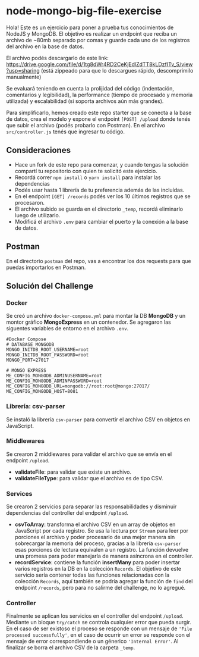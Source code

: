 # node-mongo-big-file-exercise

Hola! Este es un ejercicio para poner a prueba tus conocimientos de NodeJS y MongoDB. El objetivo es realizar un endpoint que reciba un archivo de ~80mb separado por comas y guarde cada uno de los registros del archivo en la base de datos.

El archivo podés descargarlo de este link:
https://drive.google.com/file/d/1tg8dWr4RD2CeKjEdlZdTT8kLDzfITv_S/view?usp=sharing
(está zippeado para que lo descargues rápido, descomprimilo manualmente)

Se evaluará teniendo en cuenta la prolijidad del código (indentación, comentarios y legibilidad), la performance (tiempo de procesado y memoria utilizada) y escalabilidad (si soporta archivos aún más grandes).

Para simplificarlo, hemos creado este repo starter que se conecta a la base de datos, crea el modelo y expone el endpoint `[POST] /upload` donde tenés que subir el archivo (podés probarlo con Postman). En el archivo `src/controller.js` tenés que ingresar tu código.

## Consideraciones

- Hace un fork de este repo para comenzar, y cuando tengas la solución compartí tu repositorio con quien te solicitó este ejercicio.
- Recordá correr `npm install` o `yarn install` para instalar las dependencias
- Podés usar hasta 1 librería de tu preferencia además de las incluídas.
- En el endpoint `[GET] /records` podés ver los 10 últimos registros que se procesaron.
- El archivo subido se guarda en el directorio `_temp`, recordá eliminarlo luego de utilizarlo.
- Modificá el archivo `.env` para cambiar el puerto y la conexión a la base de datos.

## Postman
En el directorio `postman` del repo, vas a encontrar los dos requests para que puedas importarlos en Postman.

## Solución del Challenge

### Docker

Se creó un archivo `docker-compose.yml` para montar la DB **MongoDB** y un montor gráfico **MongoExpress** en un contenedor. Se agregaron las siguentes variables de entorno en el archivo `.env`.

```
#Docker Compose
# DATABASE MONGODB
MONGO_INITDB_ROOT_USERNAME=root
MONGO_INITDB_ROOT_PASSWORD=root
MONGO_PORT=27017

# MONGO EXPRESS
ME_CONFIG_MONGODB_ADMINUSERNAME=root
ME_CONFIG_MONGODB_ADMINPASSWORD=root
ME_CONFIG_MONGODB_URL=mongodb://root:root@mongo:27017/
ME_CONFIG_MONGODB_HOST=8081
```

### Librería: csv-parser

Se instaló la librería `csv-parser` para convertir el archivo CSV en objetos en JavaScript.

### Middlewares

Se crearon 2 middlewares para validar el archivo que se envía en el endpoint `/upload`.

- **validateFile**: para validar que existe un archivo.
- **validateFileType**: para validar que el archivo es de tipo CSV.

### Services

Se crearon 2 servicios para separar las responsabilidades y disminuir dependencias del controller del endpoint `/upload`.

- **csvToArray**: transforma el archivo CSV en un array de objetos en JavaScript por cada registro. Se usa la lectura por `Stream` para leer por porciones el archivo y poder procesarlo de una mejor manera sin sobrecargar la memoria del proceso, gracias a la librería `csv-parser` esas porciones de lectura equivalen a un registro. La función devuelve una promesa para poder manejarla de manera asíncrona en el controller.
- **recordService**: contiene la función **insertMany** para poder insertar varios registros en la DB en la colección `Records`. El objetivo de este servicio sería contener todas las funciones relacionadas con la colección `Records`, aquí también se podría agregar la función de `find` del endpoint `/records`, pero para no salirme del challenge, no lo agregué.

### Controller

Finalmente se aplican los servicios en el controller del endpoint `/upload`. Mediante un bloque `try/catch` se controla cualquier error que pueda surgir. En el caso de ser existoso el proceso se responde con un mensaje de `'File processed successfully'`, en el caso de ocurrir un error se responde con el mensaje de error correspondiende o un génerico `'Internal Error'`. Al finalizar se borra el archivo CSV de la carpeta `_temp`.
